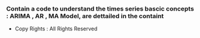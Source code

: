 ### Contain  a code to  understand the times series bascic concepts :  ARIMA , AR , MA Model,  are  dettailed in the containt 

- Copy  Rights : All Rights Reserved 
